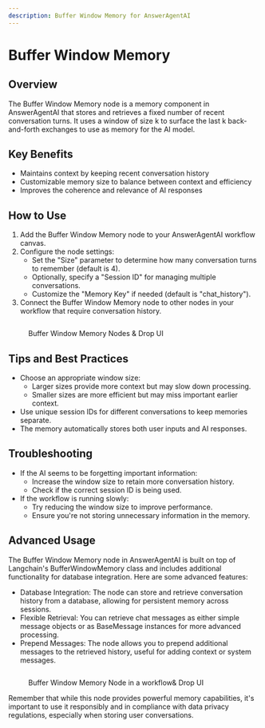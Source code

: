 ```yaml
---
description: Buffer Window Memory for AnswerAgentAI
---
```


# Buffer Window Memory

## Overview

The Buffer Window Memory node is a memory component in AnswerAgentAI that stores and retrieves a fixed number of recent conversation turns. It uses a window of size k to surface the last k back-and-forth exchanges to use as memory for the AI model.

## Key Benefits

-   Maintains context by keeping recent conversation history
-   Customizable memory size to balance between context and efficiency
-   Improves the coherence and relevance of AI responses

## How to Use

1. Add the Buffer Window Memory node to your AnswerAgentAI workflow canvas.
2. Configure the node settings:
    - Set the "Size" parameter to determine how many conversation turns to remember (default is 4).
    - Optionally, specify a "Session ID" for managing multiple conversations.
    - Customize the "Memory Key" if needed (default is "chat_history").
3. Connect the Buffer Window Memory node to other nodes in your workflow that require conversation history.

<!-- TODO: Add a screenshot of the Buffer Window Memory node configuration panel -->
<figure><img src="/.gitbook/assets/screenshots/bufferwindowmemory.png" alt="" /><figcaption><p> Buffer Window Memory Nodes &#x26; Drop UI</p></figcaption></figure>

## Tips and Best Practices

-   Choose an appropriate window size:
    -   Larger sizes provide more context but may slow down processing.
    -   Smaller sizes are more efficient but may miss important earlier context.
-   Use unique session IDs for different conversations to keep memories separate.
-   The memory automatically stores both user inputs and AI responses.

## Troubleshooting

-   If the AI seems to be forgetting important information:
    -   Increase the window size to retain more conversation history.
    -   Check if the correct session ID is being used.
-   If the workflow is running slowly:
    -   Try reducing the window size to improve performance.
    -   Ensure you're not storing unnecessary information in the memory.

## Advanced Usage

The Buffer Window Memory node in AnswerAgentAI is built on top of Langchain's BufferWindowMemory class and includes additional functionality for database integration. Here are some advanced features:

-   Database Integration: The node can store and retrieve conversation history from a database, allowing for persistent memory across sessions.
-   Flexible Retrieval: You can retrieve chat messages as either simple message objects or as BaseMessage instances for more advanced processing.
-   Prepend Messages: The node allows you to prepend additional messages to the retrieved history, useful for adding context or system messages.

<!-- TODO: Add a diagram showing how Buffer Window Memory integrates with other components in a typical AnswerAgentAI workflow -->
<figure><img src="/.gitbook/assets/screenshots/bufferwindowmemoryinaworkflow.png" alt="" /><figcaption><p> Buffer Window Memory Node in a workflow&#x26; Drop UI</p></figcaption></figure>

Remember that while this node provides powerful memory capabilities, it's important to use it responsibly and in compliance with data privacy regulations, especially when storing user conversations.
